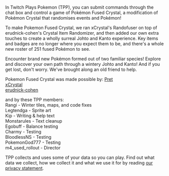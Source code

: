 In Twitch Plays Pokemon (TPP), you can submit commands through the chat box and control a game of Pokémon Fused Crystal, a modification of Pokémon Crystal that randomises events and Pokémon!

To make Pokemon Fused Crystal, we ran xCrystal's Randofuser  on top of erudnick-cohen's Crystal Item Randomizer, and then added our own extra touches to create a wholly surreal Johto and Kanto experience. Key items and badges are no longer where you expect them to be, and there's a whole new roster of 251 fused Pokémon to see.

Encounter brand new Pokémon formed out of two familiar species! Explore and discover your own path through a wintery Johto and Kanto! And if you get lost, don't worry. We've brought along an old friend to help.

Pokemon Fused Crystal was made possible by:
[Pret](https://github.com/pret/pokecrystal)  
[xCrystal](https://github.com/xCrystal/crystal-randofuser)  
[erudnick-cohen](https://github.com/erudnick-cohen/Pokemon-Crystal-Item-Randomizer)  

and by these TPP members:  
Rangi - Winter tiles, maps, and code fixes  
Legtendga - Sprite art  
Kip - Writing & help text  
Monstarules - Text cleanup  
Egobuff - Balance testing  
Charmy - Testing  
BloodlessNS - Testing  
PokemonGod777 - Testing  
m4\_used\_rollout - Director  

TPP collects and uses some of your data so you can play.  Find out what data we collect, how we collect it and what we use it for by reading [our privacy statement](https://github.com/TwitchPlaysPokemon/tpp-streamdocs/blob/master/privacy/privacy-statement.md).
